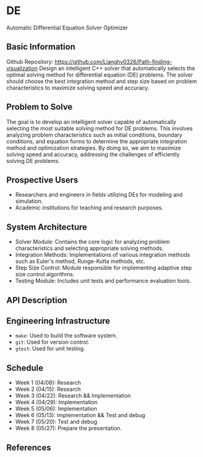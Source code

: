 # DE
Automatic Differential Equation Solver Optimizer


## Basic Information
Github Repository: https://github.com/Lianghy0326/Path-finding-visualization
Design an intelligent C++ solver that automatically selects the optimal solving method for differential equation (DE) problems. 
The solver should choose the best integration method and step size based on problem characteristics to 
maximize solving speed and accuracy.

## Problem to Solve
The goal is to develop an intelligent solver capable of automatically selecting 
the most suitable solving method for DE problems. This involves analyzing problem 
characteristics such as initial conditions, boundary conditions, and equation forms 
to determine the appropriate integration method and optimization strategies. 
By doing so, we aim to maximize solving speed and accuracy, addressing the 
challenges of efficiently solving DE problems.

## Prospective Users
- Researchers and engineers in fields utilizing DEs for modeling and simulation.
- Academic institutions for teaching and research purposes.

## System Architecture
- Solver Module: Contains the core logic for analyzing problem characteristics and selecting appropriate solving methods.
- Integration Methods: Implementations of various integration methods such as Euler's method, Runge-Kutta methods, etc.
- Step Size Control: Module responsible for implementing adaptive step size control algorithms.
- Testing Module: Includes unit tests and performance evaluation tools.


## API Description

## Engineering Infrastructure
* ``make``: Used to build the software system.
* ``git``: Used for version control.
* ``gtest``: Used for unit testing.

## Schedule
- Week 1 (04/08): Research
- Week 2 (04/15): Research
- Week 3 (04/22): Research && Implementation
- Week 4 (04/29): Implementation
- Week 5 (05/06): Implementation
- Week 6 (05/13): Implementation && Test and debug
- Week 7 (05/20): Test and debug
- Week 8 (05/27): Prepare the presentation.

## References
